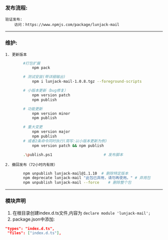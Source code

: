 

### 发布流程:
	验证发布:
		访问：https://www.npmjs.com/package/lunjack-mail

---

### 维护:
	1. 更新版本
```bash
		#打包扩展
			npm pack

		# 测试安装(带详细输出)
			npm i lunjack-mail-1.0.8.tgz --foreground-scripts

		# 小版本更新（bug修复）
			npm version patch
			npm publish

		# 功能更新
			npm version minor
			npm publish

		# 重大变更
			npm version major
			npm publish
		# 或者2条命令同时执行(简写:以小版本更新为例)
			npm version patch && npm publish

		.\publish.ps1                       # 发布脚本


```
	2. 撤回发布（72小时内有效）
```bash
		npm unpublish lunjack-mail@1.1.10  # 删除特定版本
		npm deprecate lunjack-mail "此包已弃用，请勿再使用。" # 弃用包
		npm unpublish lunjack-mail --force    # 删除整个包
```
---

### 模块声明
1. 在根目录创建index.d.ts文件,内容为 `declare module 'lunjack-mail';`
2. package.json中添加:
```json
"types": "index.d.ts",
 "files": ["index.d.ts"],
```
